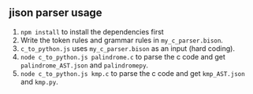 ## jison parser usage

1. `npm install` to install the dependencies first
2. Write the token rules and grammar rules in `my_c_parser.bison`.
3. `c_to_python.js` uses `my_c_parser.bison` as an input (hard coding).
4. `node c_to_python.js palindrome.c` to parse the c code and get `palindrome_AST.json` and `palindromepy`.
5. `node c_to_python.js kmp.c` to parse the c code and get `kmp_AST.json` and `kmp.py`.
